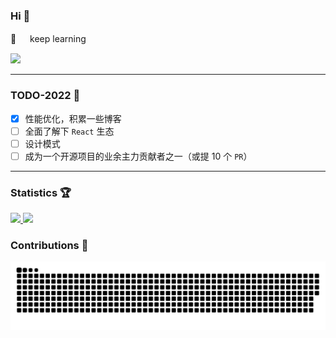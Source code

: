 ### Hi 👋

🔭 　 keep learning

![](https://komarev.com/ghpvc/?username=MuxinFeng)

---

### TODO-2022 📝

- [x] 性能优化，积累一些博客
- [ ] 全面了解下 `React` 生态
- [ ] 设计模式
- [ ] 成为一个开源项目的业余主力贡献者之一（或提 10 个 `PR`）
<!-- - [ ] Go -->

---

### Statistics 🏆

<a href="https://github.com/MuxinFeng">
  <img style="height:150px" src="https://github-readme-stats-rho.vercel.app/api?username=MuxinFeng&theme=graywhite&show_icons=true" />
</a>
<a href="https://github.com/MuxinFeng?tab=repositories">
  <img style="height:150px" src="https://github-readme-stats.vercel.app/api/top-langs/?username=MuxinFeng&theme=graywhite&layout=compact" />
</a>
<br>

### Contributions 👐

<a href="https://raw.githubusercontent.com/MuxinFeng/MuxinFeng/main/assets/github-contribution-grid-snake.svg">
  <img src="https://raw.githubusercontent.com/MuxinFeng/MuxinFeng/main/assets/github-contribution-grid-snake.svg" />
</a>

